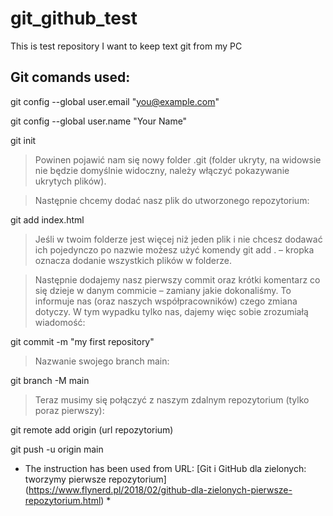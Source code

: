 # git_github_test
This is test repository I want to keep text git from my PC

## Git comands used: 
git config --global user.email "you@example.com"

git config --global user.name "Your Name"

git init

> Powinen pojawić nam się nowy folder .git (folder ukryty, na widowsie nie będzie domyślnie widoczny, należy włączyć pokazywanie ukrytych plików).

> Następnie chcemy dodać nasz plik do utworzonego repozytorium:

git add index.html

> Jeśli w twoim folderze jest więcej niż jeden plik i nie chcesz dodawać ich pojedynczo po nazwie możesz użyć komendy git add . – kropka oznacza dodanie wszystkich plików w folderze.

> Następnie dodajemy nasz pierwszy commit oraz krótki komentarz co się dzieje w danym commicie – zamiany jakie dokonaliśmy. To informuje nas (oraz naszych współpracowników) czego zmiana dotyczy. W tym wypadku tylko nas, dajemy więc sobie zrozumiałą wiadomość:

git commit -m "my first repository"

> Nazwanie swojego branch main:

git branch -M main

> Teraz musimy się połączyć z naszym zdalnym repozytorium (tylko poraz pierwszy):

git remote add origin (url repozytorium)

git push -u origin main

* The instruction has been used from URL: [Git i GitHub dla zielonych: tworzymy pierwsze repozytorium] (https://www.flynerd.pl/2018/02/github-dla-zielonych-pierwsze-repozytorium.html) * 
